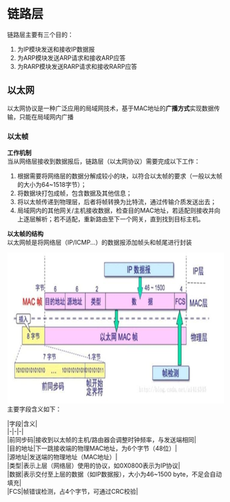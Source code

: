 # 链路层
链路层主要有三个目的：  
1. 为IP模块发送和接收IP数据报
2. 为ARP模块发送ARP请求和接收ARP应答
3. 为RARP模块发送RARP请求和接收RARP应答

## 以太网
以太网协议是一种广泛应用的局域网技术，基于MAC地址的**广播方式**实现数据传输，只能在局域网内广播  
### 以太帧
**工作机制**  
当从网络层接收到数据报后，链路层（以太网协议）需要完成以下工作：  
1. 根据需要将网络层的数据分解成较小的块，以符合以太帧的要求（一般以太帧的大小为64~1518字节）；  
2. 将数据块打包成帧，包含数据及其他信息；
3. 将以太帧传递到物理层，后者将帧转换为比特流，通过传输介质发送出去；
4. 局域网内的其他网关/主机接收数据，检查目的MAC地址，若适配则接收并向上逐层解析；若不适配，重新路由至下一个网关，直到找到目标主机。

**以太帧的结构**  
以太网帧是将网络层（IP/ICMP...）的数据报添加帧头和帧尾进行封装
<div align=left><img width="530" height="350" src="./images/以太帧结构.JPG"/></div>    
主要字段含义如下：   
 
|字段|含义|  
|-|-|-|  
|前同步码|接收到以太帧的主机/路由器会调整时钟频率，与发送端相同|      
|目的地址|下一跳接收端的物理MAC地址，为6个字节（48位）|  
|源地址|发送端的物理地址（MAC地址）|  
|类型|表示上层（网络层）使用的协议，如0X0800表示为IP协议|  
|数据|表示交付至上层的数据（如IP数据报），大小为46~1500 byte，不足会自动填充|  
|FCS|帧错误检测，占4个字节，可通过CRC校验|  


